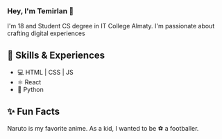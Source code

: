 ### Hey, I'm Temirlan 👋
I'm 18 and Student CS degree in IT College Almaty. I'm passionate about crafting digital experiences 

## 🎒 Skills & Experiences 
* 💻 HTML | CSS | JS
* ⚛️ React
* 🐍 Python

## ✨ Fun Facts
Naruto is my favorite anime.
As a kid, I wanted to be ⚽ a footballer.
